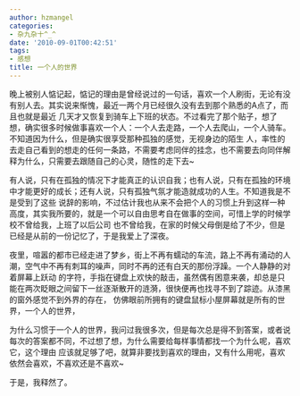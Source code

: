 ```yaml
---
author: hzmangel
categories:
- 杂九杂十^_^
date: '2010-09-01T00:42:51'
tags:
- 感想
title: 一个人的世界
---
```

晚上被别人惦记起，惦记的理由是曾经说过的一句话，喜欢一个人刷街，无论有没有别人去。其实说来惭愧，最近一两个月已经很久没有去到那个熟悉的A点了，而且也就是最近
几天才又恢复到骑车上下班的状态。<!--more-->不过看完了那个贴子，想了想，确实很多时候做事喜欢一个人：一个人去走路，一个人去爬山，一个人骑车。不知道因为什么，但是确实很享受那种孤独的感觉，无视身边的陌生
人，率性的去走自己看到的想走的任何一条路，不需要考虑同伴的挂念，也不需要去向同伴解释为什么，只需要去跟随自己的心灵，随性的走下去~

有人说，只有在孤独的情况下才能真正的认识自我；也有人说，只有在孤独的环境中才能更好的成长；还有人说，只有孤独气氛才能造就成功的人生。不知道我是不是受到了这些
说辞的影响，不过估计我也从来不会把个人的习惯上升到这样一种高度，其实我所要的，就是一个可以自由思考自在做事的空间，可惜上学的时候学校不曾给我，上班了以后公司
也不曾给我，在家的时候父母倒是给了不少，但是已经是从前的一份记忆了，于是我爱上了深夜。

夜里，喧嚣的都市已经走进了梦乡，街上不再有蠕动的车流，路上不再有涌动的人潮，空气中不再有刺耳的噪声，同时不再的还有白天的那份浮躁。一个人静静的对着屏幕上跃动
的字符，手指在键盘上欢快的敲击，虽然偶有困意来袭，却总是只能在两次眨眼之间留下一丝逐渐散开的涟漪，很快便再也找寻不到了踪迹。从漆黑的窗外感觉不到外界的存在，
仿佛眼前所拥有的键盘鼠标小屋屏幕就是所有的世界，一个人的世界，

为什么习惯于一个人的世界，我问过我很多次，但是每次总是得不到答案，或者说每次的答案都不同，不过想了想，为什么需要给每样事情都找一个为什么呢，喜欢它，这个理由
应该就足够了吧，就算非要找到喜欢的理由，又有什么用呢，喜欢依然会喜欢，不喜欢还是不喜欢~

于是，我释然了。